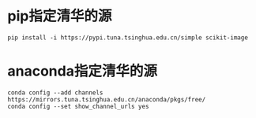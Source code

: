 # pip指定清华的源
```
pip install -i https://pypi.tuna.tsinghua.edu.cn/simple scikit-image
```

# anaconda指定清华的源
```
conda config --add channels https://mirrors.tuna.tsinghua.edu.cn/anaconda/pkgs/free/
conda config --set show_channel_urls yes
```

